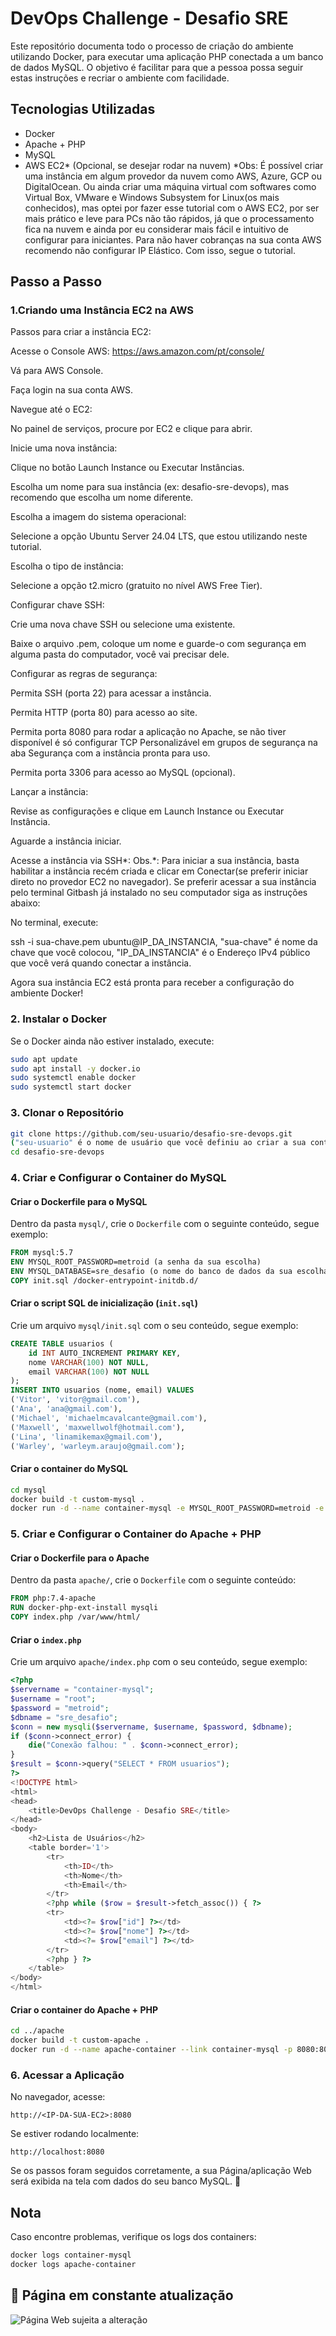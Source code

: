 # DevOps Challenge - Desafio SRE

Este repositório documenta todo o processo de criação do ambiente utilizando Docker, para executar uma aplicação PHP conectada a um banco de dados MySQL. O objetivo é facilitar para que a pessoa possa seguir estas instruções e recriar o ambiente com facilidade.

## Tecnologias Utilizadas
- Docker
- Apache + PHP
- MySQL
- AWS EC2* (Opcional, se desejar rodar na nuvem)
*Obs: É possível criar uma instância em algum provedor da nuvem como AWS, Azure, GCP ou DigitalOcean. Ou ainda criar uma máquina virtual com softwares como Virtual Box, VMware e Windows Subsystem for Linux(os mais conhecidos), mas optei por fazer esse tutorial com o AWS EC2, por ser mais prático e leve para PCs não tão rápidos, já que o processamento fica na nuvem e ainda por eu considerar mais fácil e intuitivo de configurar para iniciantes. Para não haver cobranças na sua conta AWS recomendo não configurar IP Elástico.
Com isso, segue o tutorial.

## Passo a Passo

### 1.Criando uma Instância EC2 na AWS

Passos para criar a instância EC2:

Acesse o Console AWS: https://aws.amazon.com/pt/console/

Vá para AWS Console.

Faça login na sua conta AWS.

Navegue até o EC2:

No painel de serviços, procure por EC2 e clique para abrir.

Inicie uma nova instância:

Clique no botão Launch Instance ou Executar Instâncias.

Escolha um nome para sua instância (ex: desafio-sre-devops), mas recomendo que escolha um nome diferente.

Escolha a imagem do sistema operacional:

Selecione a opção Ubuntu Server 24.04 LTS, que estou utilizando neste tutorial.

Escolha o tipo de instância:

Selecione a opção t2.micro (gratuito no nível AWS Free Tier).

Configurar chave SSH:

Crie uma nova chave SSH ou selecione uma existente.

Baixe o arquivo .pem, coloque um nome e guarde-o com segurança em alguma pasta do computador, você vai precisar dele.

Configurar as regras de segurança:

Permita SSH (porta 22) para acessar a instância.

Permita HTTP (porta 80) para acesso ao site.

Permita porta 8080 para rodar a aplicação no Apache, se não tiver disponível é só configurar TCP Personalizável em grupos de segurança na aba Segurança com a instância pronta para uso.

Permita porta 3306 para acesso ao MySQL (opcional).

Lançar a instância:

Revise as configurações e clique em Launch Instance ou Executar Instância.

Aguarde a instância iniciar.

Acesse a instância via SSH*:
Obs.*: Para iniciar a sua instância, basta habilitar a instância recém criada e clicar em Conectar(se preferir iniciar direto no provedor EC2 no navegador). Se preferir acessar a sua instância pelo terminal Gitbash já instalado no seu computador siga as instruções abaixo:
 
No terminal, execute: 

ssh -i sua-chave.pem ubuntu@IP_DA_INSTANCIA, "sua-chave" é nome da chave que você colocou, "IP_DA_INSTANCIA" é o Endereço IPv4 público que você verá quando conectar a instância.

Agora sua instância EC2 está pronta para receber a configuração do ambiente Docker!

### 2. Instalar o Docker
Se o Docker ainda não estiver instalado, execute:
```bash
sudo apt update
sudo apt install -y docker.io
sudo systemctl enable docker
sudo systemctl start docker
```

### 3. Clonar o Repositório
```bash
git clone https://github.com/seu-usuario/desafio-sre-devops.git
("seu-usuario" é o nome de usuário que você definiu ao criar a sua conta no github, "desafio-sre-devops" é um exemplo de nome de repositório mas também recomendo colocar um nome diferente.)
cd desafio-sre-devops
```

### 4. Criar e Configurar o Container do MySQL

#### Criar o Dockerfile para o MySQL
Dentro da pasta `mysql/`, crie o `Dockerfile` com o seguinte conteúdo, segue exemplo:
```Dockerfile
FROM mysql:5.7
ENV MYSQL_ROOT_PASSWORD=metroid (a senha da sua escolha)
ENV MYSQL_DATABASE=sre_desafio (o nome do banco de dados da sua escolha) 
COPY init.sql /docker-entrypoint-initdb.d/
```

#### Criar o script SQL de inicialização (`init.sql`)
Crie um arquivo `mysql/init.sql` com o seu conteúdo, segue exemplo:
```sql
CREATE TABLE usuarios (
    id INT AUTO_INCREMENT PRIMARY KEY,
    nome VARCHAR(100) NOT NULL,
    email VARCHAR(100) NOT NULL
);
INSERT INTO usuarios (nome, email) VALUES
('Vitor', 'vitor@gmail.com'),
('Ana', 'ana@gmail.com'),
('Michael', 'michaelmcavalcante@gmail.com'),
('Maxwell', 'maxwellwolf@hotmail.com'),
('Lina', 'linamikemax@gmail.com'),
('Warley', 'warleym.araujo@gmail.com');
```

#### Criar o container do MySQL
```bash
cd mysql
docker build -t custom-mysql .
docker run -d --name container-mysql -e MYSQL_ROOT_PASSWORD=metroid -e MYSQL_DATABASE=sre_desafio -p 3306:3306 custom-mysql
```

### 5. Criar e Configurar o Container do Apache + PHP

#### Criar o Dockerfile para o Apache
Dentro da pasta `apache/`, crie o `Dockerfile` com o seguinte conteúdo:
```Dockerfile
FROM php:7.4-apache
RUN docker-php-ext-install mysqli
COPY index.php /var/www/html/
```

#### Criar o `index.php`
Crie um arquivo `apache/index.php` com o seu conteúdo, segue exemplo:
```php
<?php
$servername = "container-mysql";
$username = "root";
$password = "metroid";
$dbname = "sre_desafio";
$conn = new mysqli($servername, $username, $password, $dbname);
if ($conn->connect_error) {
    die("Conexão falhou: " . $conn->connect_error);
}
$result = $conn->query("SELECT * FROM usuarios");
?>
<!DOCTYPE html>
<html>
<head>
    <title>DevOps Challenge - Desafio SRE</title>
</head>
<body>
    <h2>Lista de Usuários</h2>
    <table border='1'>
        <tr>
            <th>ID</th>
            <th>Nome</th>
            <th>Email</th>
        </tr>
        <?php while ($row = $result->fetch_assoc()) { ?>
        <tr>
            <td><?= $row["id"] ?></td>
            <td><?= $row["nome"] ?></td>
            <td><?= $row["email"] ?></td>
        </tr>
        <?php } ?>
    </table>
</body>
</html>
```

#### Criar o container do Apache + PHP
```bash
cd ../apache
docker build -t custom-apache .
docker run -d --name apache-container --link container-mysql -p 8080:80 custom-apache
```

### 6. Acessar a Aplicação
No navegador, acesse:
```
http://<IP-DA-SUA-EC2>:8080
```
Se estiver rodando localmente:
```
http://localhost:8080
```

Se os passos foram seguidos corretamente, a sua Página/aplicação Web será exibida na tela com dados do seu banco MySQL. 🚀

## Nota
 Caso encontre problemas, verifique os logs dos containers:
```bash
docker logs container-mysql
docker logs apache-container
```
## 📌 Página em constante atualização

![Página Web sujeita a alteração](https://github.com/user-attachments/assets/1d9de7db-791e-489a-b963-2deceeae38e1)

